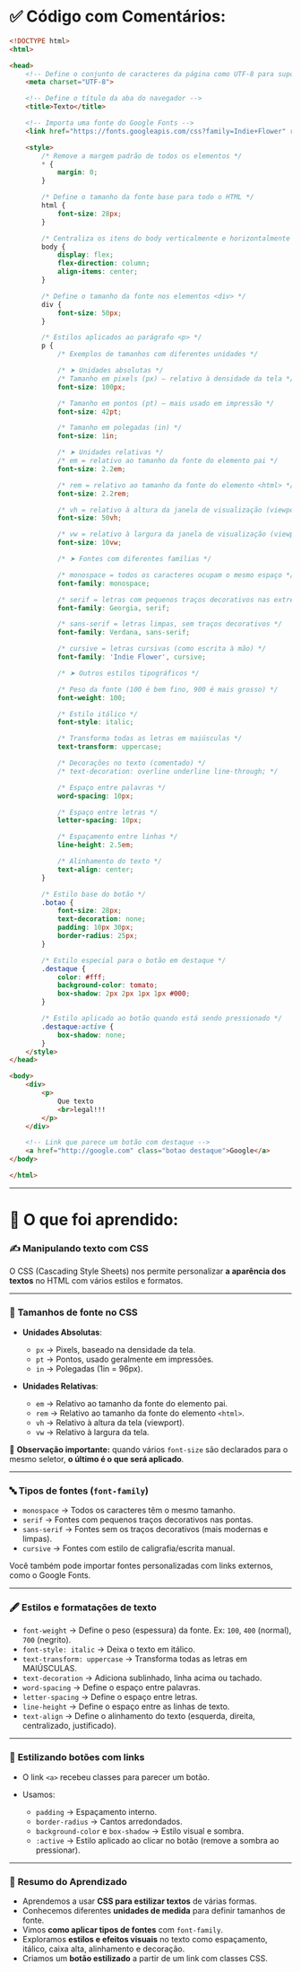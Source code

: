 # ✅ Código com Comentários:

```html
<!DOCTYPE html>
<html>

<head>
    <!-- Define o conjunto de caracteres da página como UTF-8 para suportar acentuação -->
    <meta charset="UTF-8">

    <!-- Define o título da aba do navegador -->
    <title>Texto</title>

    <!-- Importa uma fonte do Google Fonts -->
    <link href="https://fonts.googleapis.com/css?family=Indie+Flower" rel="stylesheet">

    <style>
        /* Remove a margem padrão de todos os elementos */
        * {
            margin: 0;
        }

        /* Define o tamanho da fonte base para todo o HTML */
        html {
            font-size: 28px;
        }

        /* Centraliza os itens do body verticalmente e horizontalmente */
        body {
            display: flex;
            flex-direction: column;
            align-items: center;
        }

        /* Define o tamanho da fonte nos elementos <div> */
        div {
            font-size: 50px;
        }

        /* Estilos aplicados ao parágrafo <p> */
        p {
            /* Exemplos de tamanhos com diferentes unidades */

            /* ➤ Unidades absolutas */
            /* Tamanho em pixels (px) – relativo à densidade da tela */
            font-size: 100px;

            /* Tamanho em pontos (pt) – mais usado em impressão */
            font-size: 42pt;

            /* Tamanho em polegadas (in) */
            font-size: 1in;

            /* ➤ Unidades relativas */
            /* em = relativo ao tamanho da fonte do elemento pai */
            font-size: 2.2em;

            /* rem = relativo ao tamanho da fonte do elemento <html> */
            font-size: 2.2rem;

            /* vh = relativo à altura da janela de visualização (viewport height) */
            font-size: 50vh;

            /* vw = relativo à largura da janela de visualização (viewport width) */
            font-size: 10vw;

            /* ➤ Fontes com diferentes famílias */

            /* monospace = todos os caracteres ocupam o mesmo espaço */
            font-family: monospace;

            /* serif = letras com pequenos traços decorativos nas extremidades */
            font-family: Georgia, serif;

            /* sans-serif = letras limpas, sem traços decorativos */
            font-family: Verdana, sans-serif;

            /* cursive = letras cursivas (como escrita à mão) */
            font-family: 'Indie Flower', cursive;

            /* ➤ Outros estilos tipográficos */

            /* Peso da fonte (100 é bem fino, 900 é mais grosso) */
            font-weight: 100;

            /* Estilo itálico */
            font-style: italic;

            /* Transforma todas as letras em maiúsculas */
            text-transform: uppercase;

            /* Decorações no texto (comentado) */
            /* text-decoration: overline underline line-through; */

            /* Espaço entre palavras */
            word-spacing: 10px;

            /* Espaço entre letras */
            letter-spacing: 10px;

            /* Espaçamento entre linhas */
            line-height: 2.5em;

            /* Alinhamento do texto */
            text-align: center;
        }

        /* Estilo base do botão */
        .botao {
            font-size: 28px;
            text-decoration: none;
            padding: 10px 30px;
            border-radius: 25px;
        }

        /* Estilo especial para o botão em destaque */
        .destaque {
            color: #fff;
            background-color: tomato;
            box-shadow: 2px 2px 1px 1px #000;
        }

        /* Estilo aplicado ao botão quando está sendo pressionado */
        .destaque:active {
            box-shadow: none;
        }
    </style>
</head>

<body>
    <div>
        <p>
            Que texto
            <br>legal!!!
        </p>
    </div>

    <!-- Link que parece um botão com destaque -->
    <a href="http://google.com" class="botao destaque">Google</a>
</body>

</html>
```

---

# 📘 O que foi aprendido:

### ✍️ **Manipulando texto com CSS**

O CSS (Cascading Style Sheets) nos permite personalizar **a aparência dos textos** no HTML com vários estilos e formatos.

---

### 📏 **Tamanhos de fonte no CSS**

* **Unidades Absolutas**:

  * `px` → Pixels, baseado na densidade da tela.
  * `pt` → Pontos, usado geralmente em impressões.
  * `in` → Polegadas (1in = 96px).

* **Unidades Relativas**:

  * `em` → Relativo ao tamanho da fonte do elemento pai.
  * `rem` → Relativo ao tamanho da fonte do elemento `<html>`.
  * `vh` → Relativo à altura da tela (viewport).
  * `vw` → Relativo à largura da tela.

🔁 **Observação importante:** quando vários `font-size` são declarados para o mesmo seletor, **o último é o que será aplicado**.

---

### 🔤 **Tipos de fontes (`font-family`)**

* `monospace` → Todos os caracteres têm o mesmo tamanho.
* `serif` → Fontes com pequenos traços decorativos nas pontas.
* `sans-serif` → Fontes sem os traços decorativos (mais modernas e limpas).
* `cursive` → Fontes com estilo de caligrafia/escrita manual.

Você também pode importar fontes personalizadas com links externos, como o Google Fonts.

---

### 🖋️ **Estilos e formatações de texto**

* `font-weight` → Define o peso (espessura) da fonte. Ex: `100`, `400` (normal), `700` (negrito).
* `font-style: italic` → Deixa o texto em itálico.
* `text-transform: uppercase` → Transforma todas as letras em MAIÚSCULAS.
* `text-decoration` → Adiciona sublinhado, linha acima ou tachado.
* `word-spacing` → Define o espaço entre palavras.
* `letter-spacing` → Define o espaço entre letras.
* `line-height` → Define o espaço entre as linhas de texto.
* `text-align` → Define o alinhamento do texto (esquerda, direita, centralizado, justificado).

---

### 🔘 **Estilizando botões com links**

* O link `<a>` recebeu classes para parecer um botão.
* Usamos:

  * `padding` → Espaçamento interno.
  * `border-radius` → Cantos arredondados.
  * `background-color` e `box-shadow` → Estilo visual e sombra.
  * `:active` → Estilo aplicado ao clicar no botão (remove a sombra ao pressionar).

---

### 🎯 **Resumo do Aprendizado**

* Aprendemos a usar **CSS para estilizar textos** de várias formas.
* Conhecemos diferentes **unidades de medida** para definir tamanhos de fonte.
* Vimos **como aplicar tipos de fontes** com `font-family`.
* Exploramos **estilos e efeitos visuais** no texto como espaçamento, itálico, caixa alta, alinhamento e decoração.
* Criamos um **botão estilizado** a partir de um link com classes CSS.